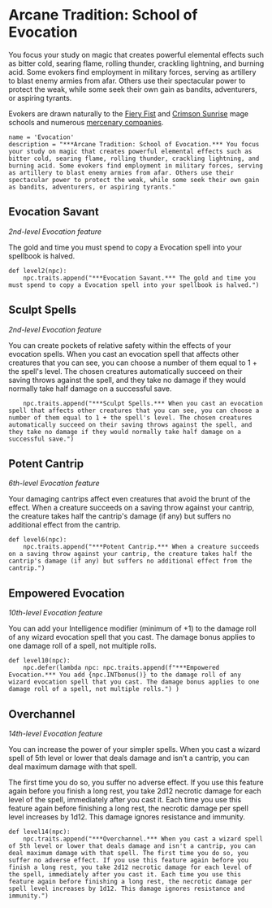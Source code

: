 # Arcane Tradition: School of Evocation
You focus your study on magic that creates powerful elemental effects such as bitter cold, searing flame, rolling thunder, crackling lightning, and burning acid. Some evokers find employment in military forces, serving as artillery to blast enemy armies from afar. Others use their spectacular power to protect the weak, while some seek their own gain as bandits, adventurers, or aspiring tyrants.

Evokers are drawn naturally to the [Fiery Fist](../../Organizations/MageSchools/FieryFist.md) and [Crimson Sunrise](../../Organizations/MageSchools/CrimsonSunrise.md) mage schools and numerous [mercenary companies](../../Organizations/MercCompanies/MercCompanies.md).

```
name = 'Evocation'
description = "***Arcane Tradition: School of Evocation.*** You focus your study on magic that creates powerful elemental effects such as bitter cold, searing flame, rolling thunder, crackling lightning, and burning acid. Some evokers find employment in military forces, serving as artillery to blast enemy armies from afar. Others use their spectacular power to protect the weak, while some seek their own gain as bandits, adventurers, or aspiring tyrants."
```

## Evocation Savant
*2nd-level Evocation feature*

The gold and time you must spend to copy a Evocation spell into your spellbook is halved.

```
def level2(npc):
    npc.traits.append("***Evocation Savant.*** The gold and time you must spend to copy a Evocation spell into your spellbook is halved.")
```

## Sculpt Spells
*2nd-level Evocation feature*

You can create pockets of relative safety within the effects of your evocation spells. When you cast an evocation spell that affects other creatures that you can see, you can choose a number of them equal to 1 + the spell's level. The chosen creatures automatically succeed on their saving throws against the spell, and they take no damage if they would normally take half damage on a successful save.

```
    npc.traits.append("***Sculpt Spells.*** When you cast an evocation spell that affects other creatures that you can see, you can choose a number of them equal to 1 + the spell's level. The chosen creatures automatically succeed on their saving throws against the spell, and they take no damage if they would normally take half damage on a successful save.")
```

## Potent Cantrip
*6th-level Evocation feature*

Your damaging cantrips affect even creatures that avoid the brunt of the effect. When a creature succeeds on a saving throw against your cantrip, the creature takes half the cantrip's damage (if any) but suffers no additional effect from the cantrip.

```
def level6(npc):
    npc.traits.append("***Potent Cantrip.*** When a creature succeeds on a saving throw against your cantrip, the creature takes half the cantrip's damage (if any) but suffers no additional effect from the cantrip.")
```

## Empowered Evocation
*10th-level Evocation feature*

You can add your Intelligence modifier (minimum of +1) to the damage roll of any wizard evocation spell that you cast. The damage bonus applies to one damage roll of a spell, not multiple rolls.

```
def level10(npc):
    npc.defer(lambda npc: npc.traits.append(f"***Empowered Evocation.*** You add {npc.INTbonus()} to the damage roll of any wizard evocation spell that you cast. The damage bonus applies to one damage roll of a spell, not multiple rolls.") )
```

## Overchannel
*14th-level Evocation feature*

You can increase the power of your simpler spells. When you cast a wizard spell of 5th level or lower that deals damage and isn't a cantrip, you can deal maximum damage with that spell.

The first time you do so, you suffer no adverse effect. If you use this feature again before you finish a long rest, you take 2d12 necrotic damage for each level of the spell, immediately after you cast it. Each time you use this feature again before finishing a long rest, the necrotic damage per spell level increases by 1d12. This damage ignores resistance and immunity.

```
def level14(npc):
    npc.traits.append("***Overchannel.*** When you cast a wizard spell of 5th level or lower that deals damage and isn't a cantrip, you can deal maximum damage with that spell. The first time you do so, you suffer no adverse effect. If you use this feature again before you finish a long rest, you take 2d12 necrotic damage for each level of the spell, immediately after you cast it. Each time you use this feature again before finishing a long rest, the necrotic damage per spell level increases by 1d12. This damage ignores resistance and immunity.")
```
